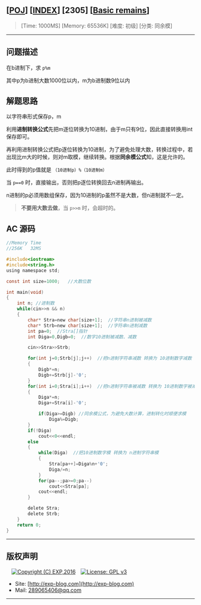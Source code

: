 ## [[POJ](http://poj.org/)] [[INDEX](https://github.com/lyy289065406/POJ-Solving-Reports)] [2305] [[Basic remains](http://poj.org/problem?id=2305)]

> [Time: 1000MS] [Memory: 65536K] [难度: 初级] [分类: 同余模]

------

## 问题描述

在b进制下，求 `p%m`

其中p为b进制大数1000位以内，m为b进制数9位以内

## 解题思路

以字符串形式保存p，m

利用**进制转换公式**先把m逐位转换为10进制，由于m只有9位，因此直接转换用int保存即可。

再利用进制转换公式把p逐位转换为10进制，为了避免处理大数，转换过程中，若出现比m大的时候，则对m取模，继续转换。根据**同余模公式**知，这是允许的。


此时得到的p值就是 `（10进制p）%（10进制m）`

当 `p==0` 时，直接输出，否则把p逐位转换回去n进制再输出。

n进制的p必须用数组保存，因为10进制的p虽然不是大数，但n进制就不一定。


> **不要用大数去做**，当 `p>>m` 时，会超时的。


## AC 源码


```c
//Memory Time 
//256K   32MS 

#include<iostream>
#include<string.h>
using namespace std;

const int size=1000;   //大数位数

int main(void)
{
	int n; //进制数
	while(cin>>n && n)
	{
		char* Stra=new char[size+1];  //字符串n进制被减数
		char* Strb=new char[size+1];  //字符串n进制减数
		int pa=0;  //Stra[]指针
		int Diga=0,Digb=0;  //数字10进制被减数、减数

		cin>>Stra>>Strb;

		for(int j=0;Strb[j];j++)  //把n进制字符串减数 转换为 10进制数字减数
		{
			Digb*=n;
			Digb+=Strb[j]-'0';
		}
		for(int i=0;Stra[i];i++)  //把n进制字符串被减数 转换为 10进制数字被减数
		{
			Diga*=n;
			Diga+=Stra[i]-'0';

			if(Diga>=Digb) //同余模公式，为避免大数计算，进制转化时顺便求模
				Diga%=Digb;
		}
		if(!Diga)
			cout<<0<<endl;
		else
		{
			while(Diga)  //把10进制数字模 转换为 n进制字符串模
			{
				Stra[pa++]=Diga%n+'0';
				Diga/=n;
			}
			for(pa--;pa>=0;pa--)
				cout<<Stra[pa];
			cout<<endl;
		}

		delete Stra;
		delete Strb;
	}
	return 0;
}
```

------

## 版权声明

　[![Copyright (C) EXP,2016](https://img.shields.io/badge/Copyright%20(C)-EXP%202016-blue.svg)](http://exp-blog.com)　[![License: GPL v3](https://img.shields.io/badge/License-GPL%20v3-blue.svg)](https://www.gnu.org/licenses/gpl-3.0)
  

- Site: [http://exp-blog.com](http://exp-blog.com) 
- Mail: <a href="mailto:289065406@qq.com?subject=[EXP's Github]%20Your%20Question%20（请写下您的疑问）&amp;body=What%20can%20I%20help%20you?%20（需要我提供什么帮助吗？）">289065406@qq.com</a>


------
